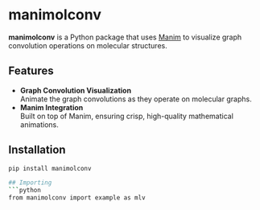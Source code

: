 # manimolconv

**manimolconv** is a Python package that uses [Manim](https://www.manim.community/) to visualize graph convolution operations on molecular structures.

## Features

- **Graph Convolution Visualization**  
  Animate the graph convolutions as they operate on molecular graphs.
- **Manim Integration**  
  Built on top of Manim, ensuring crisp, high-quality mathematical animations.

## Installation

```bash
pip install manimolconv

## Importing
```python
from manimolconv import example as mlv
